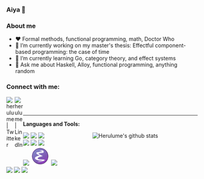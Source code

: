 ### Aiya 👋

### About me
- :heart: Formal methods, functional programming, math, Doctor Who
- 🔭 I’m currently working on my master's thesis: Effectful component-based programming: the case of time	
- 🌱 I’m currently learning Go, category theory, and effect systems
- 💬 Ask me about Haskell, Alloy, functional programming, anything random

### Connect with me:

[<img align="left" alt="herulume | Twitter" width="22px" src="https://cdn.jsdelivr.net/npm/simple-icons@v3/icons/twitter.svg" />][twitter]
[<img align="left" alt="herulume | LinkedIn" width="22px" src="https://cdn.jsdelivr.net/npm/simple-icons@v3/icons/linkedin.svg" />][linkedin]

<br />
<br />

---
**Languages and Tools:** 

<!-- Your github readme stats
You can use this api: https://github.com/anuraghazra/github-readme-stats
-->
<p>
    <img width="55%" align="right" alt="Herulume's github stats" src="https://github-readme-stats.vercel.app/api?username=herulume&show_icons=true&hide_border=true" />
  
  <!-- Your languages and tools. Be careful with the alignment. 
  You can use this sites to get logos: https://www.vectorlogo.zone or https://simpleicons.org/
  -->
  <code><img width="10%" src="https://www.vectorlogo.zone/logos/haskell/haskell-icon.svg"></code>
  <code><img width="10%" src="https://www.vectorlogo.zone/logos/golang/golang-icon.svg"></code>
   <code><img width="10%" src="https://raw.githubusercontent.com/file-icons/icons/master/svg/Alloy.svg"></code>
  <br />
  <code><img width="10%" src="https://raw.githubusercontent.com/file-icons/icons/master/svg/Agda.svg"></code>
  <code><img width="10%" src="https://raw.githubusercontent.com/file-icons/source/master/svg/Coq.svg"></code>
  <code><img width="10%" src="https://raw.githubusercontent.com/file-icons/icons/master/svg/TLA%2B.svg"></code>
  <br />
  <code><img width="10%" src="https://www.vectorlogo.zone/logos/vim/vim-icon.svg"></code>
  <code><img width="10%" src="https://raw.githubusercontent.com/vscode-icons/vscode-icons/master/icons/file_type_emacs.svg"></code>
  <code><img width="10%" src="https://upload.wikimedia.org/wikipedia/commons/4/45/Glider.svg"></code>
  <br />
  <code><img width="10%" src="https://www.vectorlogo.zone/logos/git-scm/git-scm-ar21.svg"></code>
  <code><img width="10%" src="https://www.vectorlogo.zone/logos/linux/linux-icon.svg"></code>
  <code><img width="10%" src="https://www.vectorlogo.zone/logos/gnu_bash/gnu_bash-ar21.svg"></code>
</p>

[twitter]: https://twitter.com/herulume
[linkedin]: https://linkedin.com/in/herulume
